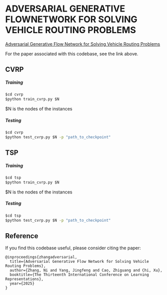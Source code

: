# ADVERSARIAL GENERATIVE FLOWNETWORK FOR SOLVING VEHICLE ROUTING PROBLEMS

[Adversarial Generative Flow Network for Solving Vehicle Routing Problems][paper-link]

For the paper associated with this codebase, see the link above.

[paper-link]: https://openreview.net/forum?id=tBom4xOW1H

## CVRP

##### Training

```cmd
$cd cvrp
$python train_cvrp.py $N
```

$N is the nodes of the instances

##### Testing

```cmd
$cd cvrp
$python test_cvrp.py $N -p "path_to_checkpoint"
```

## TSP

##### Training

```cmd
$cd tsp
$python train_cvrp.py $N
```

$N is the nodes of the instances

##### Testing

```cmd
$cd tsp
$python test_cvrp.py $N -p "path_to_checkpoint"
```

## Reference

If you find this codebase useful, please consider citing the paper:

```
@inproceedings{zhangadversarial,
  title={Adversarial Generative Flow Network for Solving Vehicle Routing Problems},
  author={Zhang, Ni and Yang, Jingfeng and Cao, Zhiguang and Chi, Xu},
  booktitle={The Thirteenth International Conference on Learning Representations},
  year={2025}
}
```


